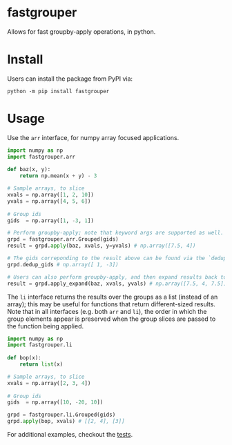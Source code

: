 [![<sjoshistrats>](https://circleci.com/gh/sjoshistrats/fastgrouper.svg?style=shield)](https://app.circleci.com/pipelines/github/sjoshistrats/fastgrouper?branch=master)

# fastgrouper
Allows for fast groupby-apply operations, in python.
  
# Install
  
Users can install the package from PyPI via:
  
```shell
python -m pip install fastgrouper
```

# Usage

Use the `arr` interface, for numpy array focused applications.

```python
import numpy as np
import fastgrouper.arr
  
def baz(x, y):
    return np.mean(x + y) - 3

# Sample arrays, to slice
xvals = np.array([1, 2, 10])
yvals = np.array([4, 5, 6])
  
# Group ids
gids  = np.array([1, -3, 1])

# Perform groupby-apply; note that keyword args are supported as well.
grpd = fastgrouper.arr.Grouped(gids)
result = grpd.apply(baz, xvals, y=yvals) # np.array([7.5, 4])

# The gids correponding to the result above can be found via the `dedup_gids` attribute.
grpd.dedup_gids # np.array([ 1, -3])

# Users can also perform groupby-apply, and then expand results back to align with the original gids.
result = grpd.apply_expand(baz, xvals, yvals) # np.array([7.5, 4, 7.5])
```

The `li` interface returns the results over the groups as a list (instead of an array); this may be useful for functions that return different-sized results. Note that in all interfaces (e.g. both `arr` and `li`), the order in which the group elements appear is preserved when the group slices are passed to the function being applied.

  
```python
import numpy as np
import fastgrouper.li
  
def bop(x):
    return list(x)

# Sample arrays, to slice
xvals = np.array([2, 3, 4])
  
# Group ids
gids  = np.array([10, -20, 10])

grpd = fastgrouper.li.Grouped(gids)
grpd.apply(bop, xvals) # [[2, 4], [3]]
```
  
For additional examples, checkout the [tests](./python/fastgrouper/test).
